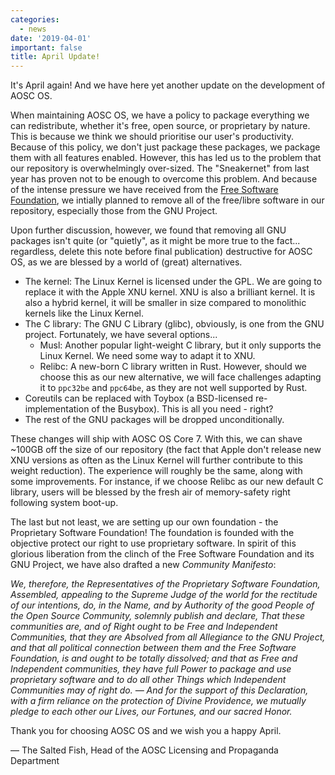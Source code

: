 ```yaml
---
categories:
  - news
date: '2019-04-01'
important: false
title: April Update!
---
```



It's April again! And we have here yet another update on the development of AOSC OS.

When maintaining AOSC OS, we have a policy to package everything we can redistribute, whether it's free, open source, or proprietary by nature. This is because we think we should prioritise our user's productivity. Because of this policy, we don't just package these packages, we package them with all features enabled. However, this has led us to the problem that our repository is overwhelmingly over-sized. The "Sneakernet" from last year has proven not to be enough to overcome this problem. And because of the intense pressure we have received from the [Free Software Foundation](https://fsf.org/), we intially planned to remove all of the free/libre software in our repository, especially those from the GNU Project.

Upon further discussion, however, we found that removing all GNU packages isn't quite (or "quietly", as it might be more true to the fact... regardless, delete this note before final publication) destructive for AOSC OS, as we are blessed by a world of (great) alternatives.

- The kernel: The Linux Kernel is licensed under the GPL. We are going to replace it with the Apple XNU kernel. XNU is also a brilliant kernel. It is also a hybrid kernel, it will be smaller in size compared to monolithic kernels like the Linux Kernel.
- The C library: The GNU C Library (glibc), obviously, is one from the GNU project. Fortunately, we have several options...
	- Musl: Another popular light-weight C library, but it only supports the Linux Kernel. We need some way to adapt it to XNU.
	- Relibc: A new-born C library written in Rust. However, should we choose this as our new alternative, we will face challenges adapting it to `ppc32be` and `ppc64be`, as they are not well supported by Rust.
- Coreutils can be replaced with Toybox (a BSD-licensed re-implementation of the Busybox). This is all you need - right?
- The rest of the GNU packages will be dropped unconditionally.

These changes will ship with AOSC OS Core 7. With this, we can shave ~100GB off the size of our repository (the fact that Apple don't release new XNU versions as often as the Linux Kernel will further contribute to this weight reduction). The experience will roughly be the same, along with some improvements. For instance, if we choose Relibc as our new default C library, users will be blessed by the fresh air of memory-safety right following system boot-up.

The last but not least, we are setting up our own foundation - the Proprietary Software Foundation! The foundation is founded with the objective protect our right to use proprietary software. In spirit of this glorious liberation from the clinch of the Free Software Foundation and its GNU Project, we have also drafted a new *Community Manifesto*:

*We, therefore, the Representatives of the Proprietary Software Foundation, Assembled, appealing to the Supreme Judge of the world for the rectitude of our intentions, do, in the Name, and by Authority of the good People of the Open Source Community, solemnly publish and declare, That these communities are, and of Right ought to be Free and Independent Communities, that they are Absolved from all Allegiance to the GNU Project, and that all political connection between them and the Free Software Foundation, is and ought to be totally dissolved; and that as Free and Independent communities, they have full Power to package and use proprietary software and to do all other Things which Independent Communities may of right do. — And for the support of this Declaration, with a firm reliance on the protection of Divine Providence, we mutually pledge to each other our Lives, our Fortunes, and our sacred Honor.*

Thank you for choosing AOSC OS and we wish you a happy April.

— The Salted Fish, Head of the AOSC Licensing and Propaganda Department
